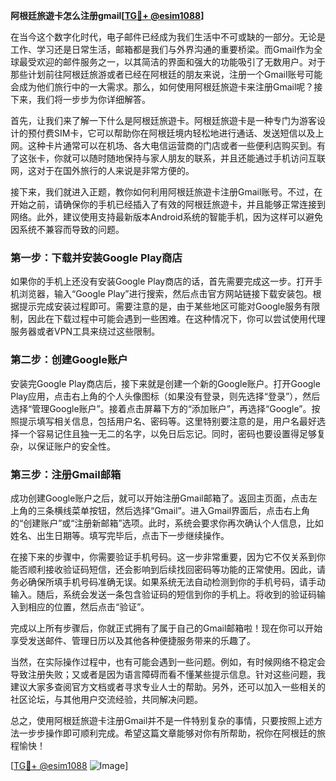 **阿根廷旅遊卡怎么注册gmail[[TG💪+ @esim1088](https://t.me/s/esim1088)]**

在当今这个数字化时代，电子邮件已经成为我们生活中不可或缺的一部分。无论是工作、学习还是日常生活，邮箱都是我们与外界沟通的重要桥梁。而Gmail作为全球最受欢迎的邮件服务之一，以其简洁的界面和强大的功能吸引了无数用户。对于那些计划前往阿根廷旅游或者已经在阿根廷的朋友来说，注册一个Gmail账号可能会成为他们旅行中的一大需求。那么，如何使用阿根廷旅遊卡来注册Gmail呢？接下来，我们将一步步为你详细解答。

首先，让我们来了解一下什么是阿根廷旅遊卡。阿根廷旅遊卡是一种专门为游客设计的预付费SIM卡，它可以帮助你在阿根廷境内轻松地进行通话、发送短信以及上网。这种卡片通常可以在机场、各大电信运营商的门店或者一些便利店购买到。有了这张卡，你就可以随时随地保持与家人朋友的联系，并且还能通过手机访问互联网，这对于在国外旅行的人来说是非常方便的。

接下来，我们就进入正题，教你如何利用阿根廷旅遊卡注册Gmail账号。不过，在开始之前，请确保你的手机已经插入了有效的阿根廷旅遊卡，并且能够正常连接到网络。此外，建议使用支持最新版本Android系统的智能手机，因为这样可以避免因系统不兼容而导致的问题。

### 第一步：下载并安装Google Play商店

如果你的手机上还没有安装Google Play商店的话，首先需要完成这一步。打开手机浏览器，输入“Google Play”进行搜索，然后点击官方网站链接下载安装包。根据提示完成安装过程即可。需要注意的是，由于某些地区可能对Google服务有限制，因此在下载过程中可能会遇到一些困难。在这种情况下，你可以尝试使用代理服务器或者VPN工具来绕过这些限制。

### 第二步：创建Google账户

安装完Google Play商店后，接下来就是创建一个新的Google账户。打开Google Play应用，点击右上角的个人头像图标（如果没有登录，则先选择“登录”），然后选择“管理Google账户”。接着点击屏幕下方的“添加账户”，再选择“Google”。按照提示填写相关信息，包括用户名、密码等。这里特别要注意的是，用户名最好选择一个容易记住且独一无二的名字，以免日后忘记。同时，密码也要设置得足够复杂，以保证账户的安全性。

### 第三步：注册Gmail邮箱

成功创建Google账户之后，就可以开始注册Gmail邮箱了。返回主页面，点击左上角的三条横线菜单按钮，然后选择“Gmail”。进入Gmail界面后，点击右上角的“创建账户”或“注册新邮箱”选项。此时，系统会要求你再次确认个人信息，比如姓名、出生日期等。填写完毕后，点击下一步继续操作。

在接下来的步骤中，你需要验证手机号码。这一步非常重要，因为它不仅关系到你能否顺利接收验证码短信，还会影响到后续找回密码等功能的正常使用。因此，请务必确保所填手机号码准确无误。如果系统无法自动检测到你的手机号码，请手动输入。随后，系统会发送一条包含验证码的短信到你的手机上。将收到的验证码输入到相应的位置，然后点击“验证”。

完成以上所有步骤后，你就正式拥有了属于自己的Gmail邮箱啦！现在你可以开始享受发送邮件、管理日历以及其他各种便捷服务带来的乐趣了。

当然，在实际操作过程中，也有可能会遇到一些问题。例如，有时候网络不稳定会导致注册失败；又或者是因为语言障碍而看不懂某些提示信息。针对这些问题，我建议大家多查阅官方文档或者寻求专业人士的帮助。另外，还可以加入一些相关的社区论坛，与其他用户交流经验，共同解决问题。

总之，使用阿根廷旅遊卡注册Gmail并不是一件特别复杂的事情，只要按照上述方法一步步操作即可顺利完成。希望这篇文章能够对你有所帮助，祝你在阿根廷的旅程愉快！

[[TG💪+ @esim1088](https://t.me/s/esim1088) ![Image](https://i.postimg.cc/4NQfJmqS/Snipaste-2025-05-13-00-14-12.png)]
